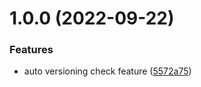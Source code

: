 # 1.0.0 (2022-09-22)


### Features

* auto versioning check feature ([5572a75](https://github.com/nemerosa/ontrack-github-ingestion-auto-versioning-check/commit/5572a7507cc73f9ce03905adc0de1fad360840b2))
